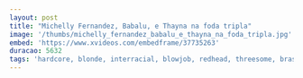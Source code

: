 ```yaml
---
layout: post
title: "Michelly Fernandez, Babalu, e Thayna na foda tripla"
image: '/thumbs/michelly_fernandez_babalu_e_thayna_na_foda_tripla.jpg'
embed: 'https://www.xvideos.com/embedframe/37735263'
duracao: 5632
tags: 'hardcore, blonde, interracial, blowjob, redhead, threesome, brasileiras'
---
```

